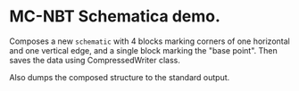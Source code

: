 # MC-NBT Schematica demo.

Composes a new `schematic` with 4 blocks marking corners of one horizontal and one vertical edge, and a single block marking the "base point". Then saves the data using CompressedWriter class.

Also dumps the composed structure to the standard output.
